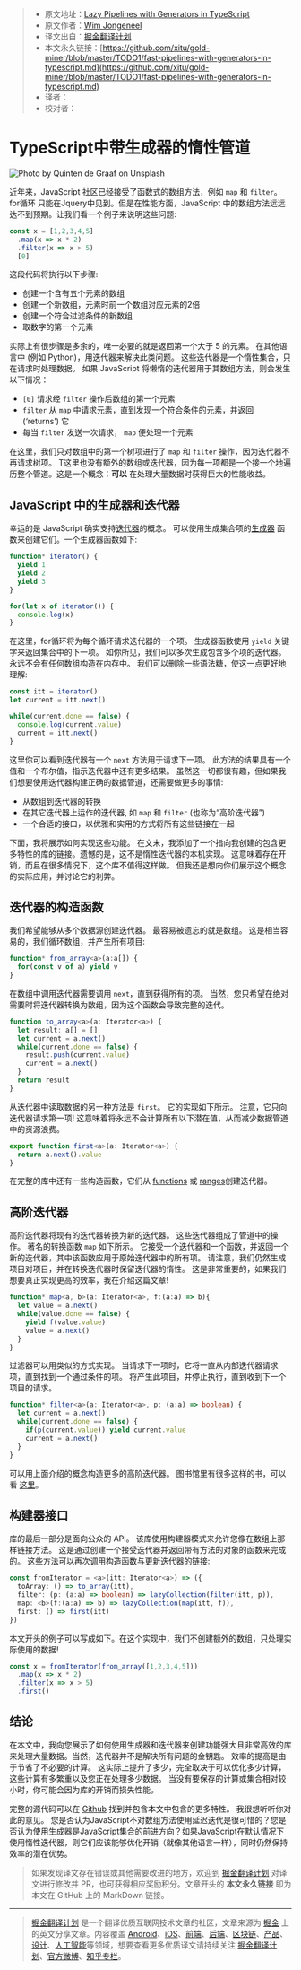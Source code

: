 > * 原文地址：[Lazy Pipelines with Generators in TypeScript](https://itnext.io/fast-pipelines-with-generators-in-typescript-85d285ae6f51)
> * 原文作者：[Wim Jongeneel](https://medium.com/@wim.jongeneel1)
> * 译文出自：[掘金翻译计划](https://github.com/xitu/gold-miner)
> * 本文永久链接：[https://github.com/xitu/gold-miner/blob/master/TODO1/fast-pipelines-with-generators-in-typescript.md](https://github.com/xitu/gold-miner/blob/master/TODO1/fast-pipelines-with-generators-in-typescript.md)
> * 译者：
> * 校对者：

# TypeScript中带生成器的惰性管道

![Photo by [Quinten de Graaf](https://unsplash.com/@quinten149?utm_source=unsplash&utm_medium=referral&utm_content=creditCopyText) on [Unsplash](https://unsplash.com/?utm_source=unsplash&utm_medium=referral&utm_content=creditCopyText)](https://cdn-images-1.medium.com/max/9704/1*wEQnHaPoHc_QJo5vxwrCEg.jpeg)

近年来，JavaScript 社区已经接受了函数式的数组方法，例如 `map` 和 `filter`。for循环 只能在Jquery中见到。但是在性能方面，JavaScript 中的数组方法远远达不到预期。让我们看一个例子来说明这些问题:

```TypeScript
const x = [1,2,3,4,5]
  .map(x => x * 2)
  .filter(x => x > 5)
  [0]
```

这段代码将执行以下步骤:

* 创建一个含有五个元素的数组
* 创建一个新数组，元素时前一个数组对应元素的2倍
* 创建一个符合过滤条件的新数组
* 取数字的第一个元素

实际上有很步骤是多余的，唯一必要的就是返回第一个大于 5 的元素。 在其他语言中 (例如 Python)，用迭代器来解决此类问题。 这些迭代器是一个惰性集合，只在请求时处理数据。 如果 JavaScript 将懒惰的迭代器用于其数组方法，则会发生以下情况：

* `[0]` 请求经  `filter` 操作后数组的第一个元素
* `filter` 从 `map` 中请求元素，直到发现一个符合条件的元素，并返回 (‘returns’) 它
* 每当 `filter` 发送一次请求， `map` 便处理一个元素

在这里，我们只对数组中的第一个树项进行了 `map` 和 `filter` 操作，因为迭代器不再请求树项。 T这里也没有额外的数组或迭代器，因为每一项都是一个接一个地遍历整个管道。这是一个概念：**可以** 在处理大量数据时获得巨大的性能收益。

## JavaScript 中的生成器和迭代器

幸运的是 JavaScript 确实支持[迭代器](https://developer.mozilla.org/en-US/docs/Web/JavaScript/Guide/Iterators_and_Generators)的概念。 可以使用生成集合项的[生成器](https://developer.mozilla.org/en-US/docs/Web/JavaScript/Guide/Iterators_and_Generators) 函数来创建它们。一个生成器函数如下:

```TypeScript
function* iterator() {
  yield 1
  yield 2
  yield 3
}

for(let x of iterator()) {
  console.log(x)
}
```

在这里，for循环将为每个循环请求迭代器的一个项。 生成器函数使用 `yield` 关键字来返回集合中的下一项。 如你所见，我们可以多次生成包含多个项的迭代器。 永远不会有任何数组构造在内存中。 我们可以删除一些语法糖，使这一点更好地理解:

```TypeScript
const itt = iterator()
let current = itt.next()

while(current.done == false) {
  console.log(current.value)
  current = itt.next()
}
```

这里你可以看到迭代器有一个 `next` 方法用于请求下一项。 此方法的结果具有一个值和一个布尔值，指示迭代器中还有更多结果。 虽然这一切都很有趣，但如果我们想要使用迭代器构建正确的数据管道，还需要做更多的事情:

* 从数组到迭代器的转换
* 在其它迭代器上运作的迭代器, 如 `map` 和 `filter` (也称为“高阶迭代器”)
* 一个合适的接口，以优雅和实用的方式将所有这些链接在一起

下面，我将展示如何实现这些功能。 在文末，我添加了一个指向我创建的包含更多特性的库的链接。遗憾的是，这不是惰性迭代器的本机实现。 这意味着存在开销，而且在很多情况下，这个库不值得这样做。 但我还是想向你们展示这个概念的实际应用，并讨论它的利弊。

## 迭代器的构造函数

我们希望能够从多个数据源创建迭代器。 最容易被遗忘的就是数组。 这是相当容易的，我们循环数组，并产生所有项目:

```TypeScript
function* from_array<a>(a:a[]) {
  for(const v of a) yield v
}
```

在数组中调用迭代器需要调用 `next`，直到获得所有的项。 当然，您只希望在绝对需要时将迭代器转换为数组，因为这个函数会导致完整的迭代。

```TypeScript
function to_array<a>(a: Iterator<a>) {
  let result: a[] = []
  let current = a.next()
  while(current.done == false) {
    result.push(current.value)
    current = a.next()
  }
  return result
}
```

从迭代器中读取数据的另一种方法是 `first`。 它的实现如下所示。 注意，它只向迭代器请求第一项! 这意味着将永远不会计算所有以下潜在值，从而减少数据管道中的资源浪费。

```TypeScript
export function first<a>(a: Iterator<a>) {
  return a.next().value
}
```

在完整的库中还有一些构造函数，它们从 [functions](https://github.com/WimJongeneel/ts-lazy-collections/blob/master/src/main.ts#L65-L74) 或 [ranges](https://github.com/WimJongeneel/ts-lazy-collections/blob/master/src/main.ts#L57-L63)创建迭代器。

## 高阶迭代器

高阶迭代器将现有的迭代器转换为新的迭代器。 这些迭代器组成了管道中的操作。 著名的转换函数 `map` 如下所示。 它接受一个迭代器和一个函数，并返回一个新的迭代器，其中该函数应用于原始迭代器中的所有项。 请注意，我们仍然生成项目对项目，并在转换迭代器时保留迭代器的惰性。 这是非常重要的，如果我们想要真正实现更高的效率，我在介绍这篇文章!

```TypeScript
function* map<a, b>(a: Iterator<a>, f:(a:a) => b){
  let value = a.next()
  while(value.done == false) {
    yield f(value.value)
    value = a.next()
  }
}
```

过滤器可以用类似的方式实现。 当请求下一项时，它将一直从内部迭代器请求项，直到找到一个通过条件的项。 将产生此项目，并停止执行，直到收到下一个项目的请求。

```TypeScript
function* filter<a>(a: Iterator<a>, p: (a:a) => boolean) {
  let current = a.next()
  while(current.done == false) {
    if(p(current.value)) yield current.value
    current = a.next()
  }
}
```

可以用上面介绍的概念构造更多的高阶迭代器。 图书馆里有很多这样的书，可以看 [这里](https://github.com/WimJongeneel/ts-lazy-collections#collection-methods)。

## 构建器接口

库的最后一部分是面向公众的 API。 该库使用构建器模式来允许您像在数组上那样链接方法。 这是通过创建一个接受迭代器并返回带有方法的对象的函数来完成的。 这些方法可以再次调用构造函数与更新迭代器的链接:

```TypeScript
const fromIterator = <a>(itt: Iterator<a>) => ({
  toArray: () => to_array(itt),
  filter: (p: (a:a) => boolean) => lazyCollection(filter(itt, p)),
  map: <b>(f:(a:a) => b) => lazyCollection(map(itt, f)),
  first: () => first(itt)
})
```

本文开头的例子可以写成如下。在这个实现中，我们不创建额外的数组，只处理实际使用的数据!

```TypeScript
const x = fromIterator(from_array([1,2,3,4,5]))
  .map(x => x * 2)
  .filter(x => x > 5)
  .first()
```

## 结论

在本文中，我向您展示了如何使用生成器和迭代器来创建功能强大且非常高效的库来处理大量数据。当然，迭代器并不是解决所有问题的金钥匙。 效率的提高是由于节省了不必要的计算。 这实际上提升了多少，完全取决于可以优化多少计算，这些计算有多繁重以及您正在处理多少数据。 当没有要保存的计算或集合相对较小时，你可能会因为库的开销而损失性能。

完整的源代码可以在 [Github](https://github.com/WimJongeneel/ts-lazy-collections#collection-methods) 找到并包含本文中包含的更多特性。 我很想听听你对此的意见。 您是否认为JavaScript不对数组方法使用延迟迭代是很可惜的？您是否认为使用生成器是JavaScript集合的前进方向？如果JavaScript在默认情况下使用惰性迭代器，则它们应该能够优化开销（就像其他语言一样），同时仍然保持效率的潜在优势。

> 如果发现译文存在错误或其他需要改进的地方，欢迎到 [掘金翻译计划](https://github.com/xitu/gold-miner) 对译文进行修改并 PR，也可获得相应奖励积分。文章开头的 **本文永久链接** 即为本文在 GitHub 上的 MarkDown 链接。

---

> [掘金翻译计划](https://github.com/xitu/gold-miner) 是一个翻译优质互联网技术文章的社区，文章来源为 [掘金](https://juejin.im) 上的英文分享文章。内容覆盖 [Android](https://github.com/xitu/gold-miner#android)、[iOS](https://github.com/xitu/gold-miner#ios)、[前端](https://github.com/xitu/gold-miner#前端)、[后端](https://github.com/xitu/gold-miner#后端)、[区块链](https://github.com/xitu/gold-miner#区块链)、[产品](https://github.com/xitu/gold-miner#产品)、[设计](https://github.com/xitu/gold-miner#设计)、[人工智能](https://github.com/xitu/gold-miner#人工智能)等领域，想要查看更多优质译文请持续关注 [掘金翻译计划](https://github.com/xitu/gold-miner)、[官方微博](http://weibo.com/juejinfanyi)、[知乎专栏](https://zhuanlan.zhihu.com/juejinfanyi)。

